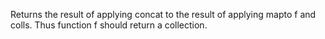 Returns the result of applying concat to the result of applying mapto f and colls.  Thus function f should return a collection.